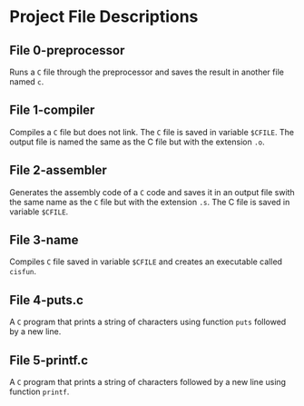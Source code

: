 # Project File Descriptions

## File 0-preprocessor
Runs a `C` file through the preprocessor and saves the 
result in another file named `c`.

## File 1-compiler
Compiles a `C` file but does not link. The `C` file is
saved in variable `$CFILE`. The output file is named 
the same as the C file but with the extension `.o`.

## File 2-assembler
Generates the assembly code of a `C` code and saves
it in an output file swith the same name as the `C`
file but with the extension `.s`. The C file is saved
in variable `$CFILE`.

## File 3-name
Compiles `C` file saved in variable `$CFILE` and 
creates an executable called `cisfun`.

## File 4-puts.c
A `C` program that prints a string of characters 
using function `puts` followed by a new line.

## File 5-printf.c
A `C` program that prints a string of characters 
followed by a new line using function `printf`.
